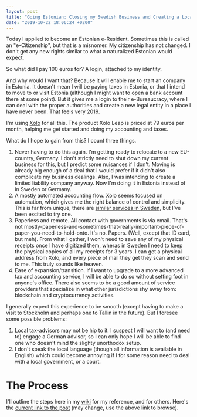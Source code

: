 ```yaml
---
layout: post
title: "Going Estonian: Closing my Swedish Business and Creating a Location Independent Estonian Company"
date: "2019-10-22 18:06:24 +0200"
---
```


Today I applied to become an Estonian e-Resident.
Sometimes this is called an "e-Citizenship", but that is a misnomer.
My citizenship has not changed.
I don't get any new rights similar to what a naturalized Estonian would expect.

So what did I pay 100 euros for?
A login, attached to my identity.

And why would I want that?
Because it will enable me to start an company in Estonia.
It doesn't mean I will be paying taxes in Estonia, or that I intend to move to or visit Estonia (although I might want to open a bank account there at some point).
But it gives me a login to their e-Bureaucracy, where I can deal with the proper authorities and create a new legal entity in a place I have never been.
That feels very 2019.

I'm using [Xolo](xolo.io) for all this.
The product Xolo Leap is priced at 79 euros per month, helping me get started and doing my accounting and taxes.

What do I hope to gain from this? I count three things.
1. Never having to do this again.
   I'm getting ready to relocate to a new EU-country, Germany.
   I don't strictly need to shut down my current business for this, but I predict some nuisances if I don't.
   Moving is already big enough of a deal that I would prefer if it didn't also complicate my business dealings.
   Also, I was intending to create a limited liability company anyway.
   Now I'm doing it in Estonia instead of in Sweden or Germany.
2. A mostly automated accounting flow.
   Xolo seems focused on automation, which gives me the right balance of control and simplicity.
   This is far from unique, there are [similar services in Sweden](https://www.redflag.se/), but I've been excited to try one.
3. Paperless and remote.
   All contact with governments is via email.
   That's not mostly-paperless-and-sometimes-that-really-important-piece-of-paper-you-need-to-hold-onto.
   It's no. Papers.
   (Well, except that ID card, but meh).
   From what I gather, I won't need to save any of my physical receipts once I have digitized them, wheras in Sweden I need to keep the physical copies of all my receipts for 3 years.
   I can get a physical address from Xolo, and every piece of mail they get they scan and send to me.
   This truly sounds like heaven.
3. Ease of expansion/transition.
   If I want to upgrade to a more advanced tax and accounting service, I will be able to do so without setting foot in anyone's office.
   There also seems to be a good amount of service providers that specialize in what other jurisdictions shy away from: blockchain and cryptocurrency activities.

I generally expect this experience to be smooth (except having to make a visit to Stockholm and perhaps one to Tallin in the future).
But I foresee some possible problems:

1. Local tax-advisors may not be hip to it.
   I suspect I will want to (and need to) engage a German advisor, so I can only hope I will be able to find one who doesn't mind the slighty unorthodox setup.
2. I don't speak the local language (though all information is available in English) which could become annoying if I for some reason need to deal with a local government, or a court.

The Process
===========

I'll outline the steps here in my [wiki](https://github.com/hjorthjort/wiki) for my reference, and for others.
Here's the [current link to the post](https://github.com/hjorthjort/wiki/blob/master/wiki/Business/e-Residency.md) (may change, use the above link to browse).
